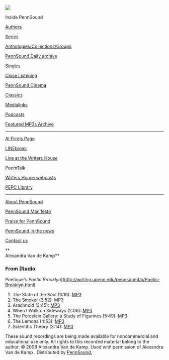 ![](PennSound_flat.gif)

  

  
  

Inside PennSound

[Authors](authors.php)

[Series](series.php)

[Anthologies/Collections/Groups](anthologies.php)

[PennSound Daily archive](http://writing.upenn.edu/pennsound/daily)

[Singles](http://writing.upenn.edu/pennsound/singles)

[Close Listening](Close-Listening.php)

[PennSound Cinema](video.php)

[Classics](classics.php)

[Medialinks](http://writing.upenn.edu/wh/multimedia/medialinks/index.php)

[Podcasts](http://writing.upenn.edu/pennsound/podcasts.php)

[Featured MP3s Archive](featured-resources-archive.php)

------------------------------------------------------------------------

[Al Filreis Page](Filreis.html)

[LINEbreak](LINEbreak.html)

[Live at the Writers House](http://writing.upenn.edu/%7Ewh/involved/series/live/)

[PoemTalk](http://jacket2.org/content/poem-talk)

[Writers House webcasts](http://writing.upenn.edu/%7Ewh/webcasts/)

[PEPC
Library](http://writing.upenn.edu/pepc/contents.html)

------------------------------------------------------------------------

[About PennSound](http://writing.upenn.edu/pennsound/about.php)

[PennSound Manifesto](http://writing.upenn.edu/pennsound/manifesto.php)

<span class="quoted1">[Praise for PennSound](http://writing.upenn.edu/pennsound/praise.php)</span>

[PennSound in the news](http://writing.upenn.edu/pennsound/news)

[Contact us](mailto:pennsound@writing.upenn.edu)

**  
Alexandra Van de Kamp**

### From [Radio
Poetique's *Poetic Brooklyn*](http://writing.upenn.edu/pennsound/x/Poetic-Brooklyn.html)

1.  The State of the Soul (3:10): [MP3](http://media.sas.upenn.edu/pennsound/authors/Van-de-Kamp/Van-de-Kamp-Alexandra_01_State-of-Soul_Poetic-Brklyn_11-3-03.mp3)
2.  The Smoker (3:52): [MP3](http://media.sas.upenn.edu/pennsound/authors/Van-de-Kamp/Van-de-Kamp-Alexandra_02_Smoker_Poetic-Brklyn_11-3-03.mp3)
3.  Arachnoid (3:45): [MP3](http://media.sas.upenn.edu/pennsound/authors/Van-de-Kamp/Van-de-Kamp-Alexandra_03_Arachnoid_Poetic-Brklyn_11-3-03.mp3)
4.  When I Walk on Sideways (2:06): [MP3](http://media.sas.upenn.edu/pennsound/authors/Van-de-Kamp/Van-de-Kamp-Alexandra_04_When-I-Walk-Sidewalks_Poetic-Brklyn_11-3-03.mp3)
5.  The Porcelain Gallery: a Study of Figurines (5:49): [MP3](http://media.sas.upenn.edu/pennsound/authors/Van-de-Kamp/Van-de-Kamp-Alexandra_05_Porcelain-Gallery_Poetic-Brklyn_11-3-03.mp3)
6.  The Lemons (4:53): [MP3](http://media.sas.upenn.edu/pennsound/authors/Van-de-Kamp/Van-de-Kamp-Alexandra_06_Lemons_Poetic-Brklyn_11-3-03.mp3)
7.  Scientific Theory (3:14): [MP3](http://media.sas.upenn.edu/pennsound/authors/Van-de-Kamp/Van-de-Kamp-Alexandra_07_Scientific-Theory_Poetic-Brklyn_11-3-03.mp3)

These sound recordings are being made available for noncommercial and educational use only. All
rights to this recorded material belong to the author. © 2008 Alexandra Van de Kamp. Used with permission of Alexandra
Van de Kamp .
Distributed by [PennSound.](../index.html)
